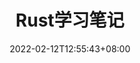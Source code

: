 ---
title: Rust学习笔记
description:
toc: true
authors: []
date: 2022-02-12T12:55:43+08:00
lastmod: 2022-02-12T12:55:43+08:00
draft: false
weight: 1
categories: ["Rust"]
tags: ["Rust"]
---